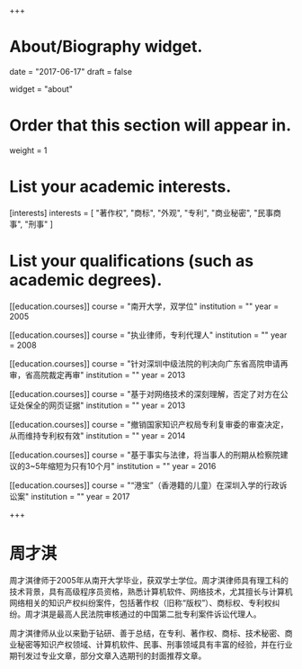 +++
# About/Biography widget.

date = "2017-06-17"
draft = false

widget = "about"

# Order that this section will appear in.
weight = 1

# List your academic interests.
[interests]
  interests = [
    "著作权",
    "商标",
    "外观",
    "专利",
    "商业秘密",
    "民事商事",
    "刑事"
  ]

# List your qualifications (such as academic degrees).
[[education.courses]]
  course = "南开大学，双学位"
  institution = ""
  year = 2005

[[education.courses]]
  course = "执业律师，专利代理人"
  institution = ""
  year = 2008

[[education.courses]]
  course = "针对深圳中级法院的判决向广东省高院申请再审，省高院裁定再审"
  institution = ""
  year = 2013
 
[[education.courses]]
  course = "基于对网络技术的深刻理解，否定了对方在公证处保全的网页证据"
  institution = ""
  year = 2013
  
[[education.courses]]
  course = "撤销国家知识产权局专利复审委的审查决定，从而维持专利权有效"
  institution = ""
  year = 2014
  
[[education.courses]]
  course = "基于事实与法律，将当事人的刑期从检察院建议的3~5年缩短为只有10个月"
  institution = ""
  year = 2016
  
[[education.courses]]
  course = "“港宝”（香港籍的儿童）在深圳入学的行政诉讼案"
  institution = ""
  year = 2017
 
+++

# 周才淇

周才淇律师于2005年从南开大学毕业，获双学士学位。周才淇律师具有理工科的技术背景，具有高级程序员资格，熟悉计算机软件、网络技术，尤其擅长与计算机网络相关的知识产权纠纷案件，包括著作权（旧称“版权”）、商标权、专利权纠纷。周才淇是最高人民法院审核通过的中国第二批专利案件诉讼代理人。

周才淇律师从业以来勤于钻研、善于总结，在专利、著作权、商标、技术秘密、商业秘密等知识产权领域、计算机软件、民事、刑事领域具有丰富的经验，并在行业期刊发过专业文章，部分文章入选期刊的封面推荐文章。
